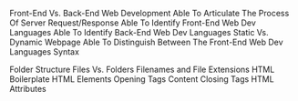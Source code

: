Front-End Vs. Back-End Web Development
Able To Articulate The Process Of Server Request/Response 
Able To Identify Front-End Web Dev Languages
Able To Identify Back-End Web Dev Languages
Static Vs. Dynamic Webpage
Able To Distinguish Between The Front-End Web Dev Languages Syntax

Folder Structure
Files Vs. Folders
Filenames and File Extensions
HTML Boilerplate
HTML Elements
Opening Tags
Content
Closing Tags
HTML Attributes



